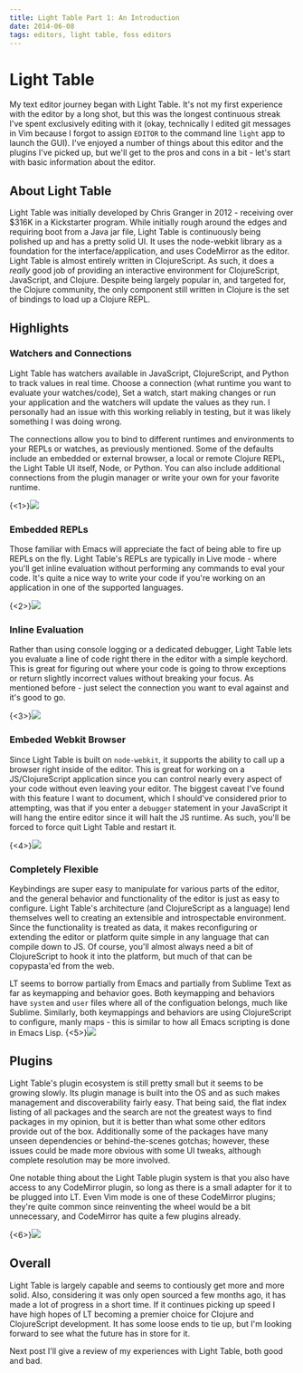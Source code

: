 ```yaml
---
title: Light Table Part 1: An Introduction
date: 2014-06-08
tags: editors, light table, foss editors
---
```


# Light Table

My text editor journey began with Light Table.  It's not my first experience with the editor by a long shot, but this was the longest continuous streak I've spent exclusively editing with it (okay, technically I edited git messages in Vim because I forgot to assign `EDITOR` to the command line `light` app to launch the GUI). I've enjoyed a number of things about this editor and the plugins I've picked up, but we'll get to the pros and cons in a bit - let's start with basic information about the editor.

## About Light Table
Light Table was initially developed by Chris Granger in 2012 - receiving over $316K in a Kickstarter program.  While initially rough around the edges and requiring boot from a Java jar file, Light Table is continuously being polished up and has a pretty solid UI.  It uses the node-webkit library as a foundation for the interface/application, and uses CodeMirror as the editor. Light Table is almost entirely written in ClojureScript.  As such, it does a *really* good job of providing an interactive environment for ClojureScript, JavaScript, and Clojure.  Despite being largely popular in, and targeted for, the Clojure community, the only component still written in Clojure is the set of bindings to load up a Clojure REPL.

## Highlights

### Watchers and Connections
Light Table has watchers available in JavaScript, ClojureScript, and Python to track values in real time.  Choose a connection (what runtime you want to evaluate your watches/code), Set a watch, start making changes or run your application and the watchers will update the values as they run.  I personally had an issue with this working reliably in testing, but it was likely something I was doing wrong.

The connections allow you to bind to different runtimes and environments to your REPLs or watches, as previously mentioned.  Some of the defaults include an embedded or external browser, a local or remote Clojure REPL, the Light Table UI itself, Node, or Python.  You can also include additional connections from the plugin manager or write your own for your favorite runtime.

{<1>}![](/content/images/2014/Jun/connections.png)


### Embedded REPLs
Those familiar with Emacs will appreciate the fact of being able to fire up REPLs on the fly.  Light Table's REPLs are typically in Live mode - where you'll get inline evaluation without performing any commands to eval your code.  It's quite a nice way to write your code if you're working on an application in one of the supported languages.

{<2>}![](/content/images/2014/Jun/live-repl-1.png)


### Inline Evaluation
Rather than using console logging or a dedicated debugger, Light Table lets you evaluate a line of code right there in the editor with a simple keychord.  This is great for figuring out where your code is going to throw exceptions or return slightly incorrect values without breaking your focus. As mentioned before - just select the connection you want to eval against and it's good to go.

{<3>}![](/content/images/2014/Jun/inline-eval.png)

### Embeded Webkit Browser
Since Light Table is built on `node-webkit`, it supports the ability to call up a browser right inside of the editor.  This is great for working on a JS/ClojureScript application since you can control nearly every aspect of your code without even leaving your editor.  The biggest caveat I've found with this feature I want to document, which I should've considered prior to attempting, was that if you enter a `debugger` statement in your JavaScript it will hang the entire editor since it will halt the JS runtime.  As such, you'll be forced to force quit Light Table and restart it.

{<4>}![](/content/images/2014/Jun/embedded-webkit.png)

### Completely Flexible
Keybindings are super easy to manipulate for various parts of the editor, and the general behavior and functionality of the editor is just as easy to configure.  Light Table's architecture (and ClojureScript as a language) lend themselves well to creating an extensible and introspectable environment.  Since the functionality is treated as data, it makes reconfiguring or extending the editor or platform quite simple in any language that can compile down to JS.  Of course, you'll almost always need a bit of ClojureScript to hook it into the platform, but much of that can be copypasta'ed from the web.

LT seems to borrow partially from Emacs and partially from Sublime Text as far as keymapping and behavior goes.  Both keymapping and behaviors have `system` and `user` files where all of the configuation belongs, much like Sublime. Similarly, both keymappings and behaviors are using ClojureScript to configure, manly maps - this is similar to how all Emacs scripting is done in Emacs Lisp.
{<5>}![](/content/images/2014/Jun/configs.png)

## Plugins
Light Table's plugin ecosystem is still pretty small but it seems to be growing slowly. Its plugin manage is built into the OS and as such makes management and discoverability fairly easy.  That being said, the flat index listing of all packages and the search are not the greatest ways to find packages in my opinion, but it is better than what some other editors provide out of the box.  Additionally some of the packages have many unseen dependencies or behind-the-scenes gotchas; however, these issues could be made more obvious with some UI tweaks, although complete resolution may be more involved.

One notable thing about the Light Table plugin system is that you also have access to any CodeMirror plugin, so long as there is a small adapter for it to be plugged into LT. Even Vim mode is one of these CodeMirror plugins; they're quite common since reinventing the wheel would be a bit unnecessary, and CodeMirror has quite a few plugins already.

{<6>}![](/content/images/2014/Jun/plugins.png)


## Overall

Light Table is largely capable and seems to contiously get more and more solid. Also, considering it was only open sourced a few months ago, it has made a lot of progress in a short time. If it continues picking up speed I have high hopes of LT becoming a premier choice for Clojure and ClojureScript development.  It has some loose ends to tie up, but I'm looking forward to see what the future has in store for it.

Next post I'll give a review of my experiences with Light Table, both good and bad.
